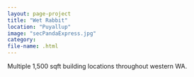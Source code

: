 ```yaml
---
layout: page-project
title: "Wet Rabbit"
location: "Puyallup"
image: "secPandaExpress.jpg"
category:
file-name: .html
---
```


Multiple 1,500 sqft building locations throughout western WA.
